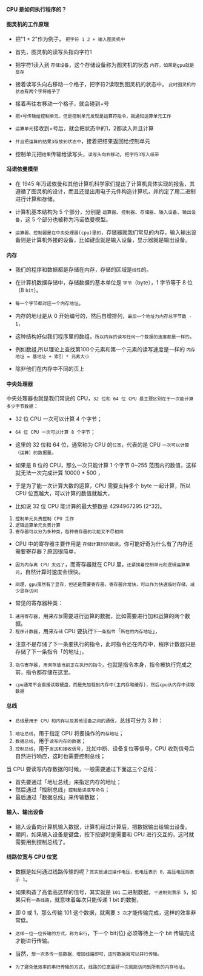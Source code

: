 #### CPU 是如何执行程序的？

#### 图灵机的工作原理
* 把"1 + 2"作为例子， `把字符 1 2 + 输入图灵机中`

* 首先，图灵机的读写头指向字符1
* 把字符1读入到 `存储设备`，这个存储设备称为图灵机的状态 `内存，如果是gpu就是显存`

* 接着读写头向右移动一个格子，把字符2读取到图灵机的状态中， `此时图灵机的状态有两个字符格子了`

* 接着再往右移动一个格子，就会碰到+号
* `把+号传输给控制单元，但是控制单元发现是运算符指令，就通知运算单元工作`
* `运算单元`接收到+号后，就会把状态中的1，2都读入并且计算
* `并且把运算的结果3存放到状态中`，接着把结果返回给控制单元
* 控制单元把`结果`传输给读写头，`读写头向右移动`，`把字符3写入纸带`

#### 冯诺依曼模型
* 在 1945 年冯诺依曼和其他计算机科学家们提出了计算机具体实现的报告，其遵循了图灵机的设计，而且还提出用电子元件构造计算机，并约定了用二进制进行计算和存储。

* 计算机基本结构为 5 个部分，分别是 `运算器`、`控制器`、`存储器`、`输入设备`、`输出设备`，这 5 个部分也被称为冯诺依曼模型。
* `运算器、控制器是在中央处理器(cpu)里的`，存储器就我们常见的内存，输入输出设备则是计算机外接的设备，比如键盘就是输入设备，显示器就是输出设备。

#### 内存
* 我们的程序和数据都是存储在内存，存储的区域是`线性`的。
* 在计算机数据存储中，存储数据的基本单位是 `字节`（byte），1 字节等于 8 位（8 `bit`）。
* `每一个字节都对应一个内存地址`。
* 内存的地址是从 0 开始编号的，然后自增排列，`最后一个地址为内存总字节数 - 1`，
* 这种结构好似我们程序里的数组，`所以内存的读写任何一个数据的速度都是一样的`。

* 例如数组,所以理论上查找第100个元素和第一个元素的读写速度是一样的
`内存地址 = 基地址 + 索引 * 元素大小`
* 除非他们在内存中不同的页上

#### 中央处理器
中央处理器也就是我们常说的 CPU，`32 位和 64 位 CPU 最主要区别在于一次能计算多少字节数据`：
* 32 位 CPU 一次可以计算 4 个字节；
* `64 位 CPU 一次可以计算 8 个字节`；

* 这里的 32 位和 64 位，通常称为 CPU 的`位宽`，代表的是 CPU `一次可以计算（运算）的数据量`。

* 如果是 8 位的 CPU，那么一次只能计算 1 个字节 0~255 范围内的数值，这样就无法一次完成计算 10000 * 500 ，
* 于是为了能一次计算大数的运算，CPU 需要支持多个 byte 一起计算，所以 CPU 位宽越大，可以计算的数值就越大，
* 比如说 32 位 CPU 能计算的最大整数是 4294967295 (2^32)。

1. `控制单元负责控制 CPU 工作`
2. `逻辑运算单元负责计算`
3. `寄存器可以分为多种类，每种寄存器的功能又不尽相同`

* CPU 中的寄存器主要作用是 `存储计算时的数据`，你可能好奇为什么有了内存还需要寄存器？原因很简单，
* `因为内存离 CPU 太远了`，而寄存器就在 CPU 里，`还紧挨着控制单元和逻辑运算单元`，自然计算时速度会很快。 

* `同理，gpu虽然有了显存，但还是需要寄存器，寄存器非常快，可以作为快速临时存储，减少显存访问`

* 常见的寄存器种类：
1. `通用寄存器`，用来`存放`需要进行运算的数据，比如需要进行加和运算的两个数据。
2. `程序计数器`，用来`存储` CPU 要执行`下一条指令`「`所在的内存地址`」，
* 注意不是存储了下一条要执行的指令，此时指令还在内存中，程序计数器只是存储了下一条指令「的地址」。
3. `指令寄存器`，`用来存放当前正在执行的指令`，也就是指令本身，指令被执行完成之前，指令都存储在这里。

* `cpu通常不会直接读取硬盘，而是先加载到内存中(主内存和缓存)，然后cpu从内存中读取数据`


#### 总线
* `总线是用于 CPU 和内存以及其他设备之间的通信`，总线可分为 3 种：
1. `地址总线`，用于指定 CPU 将要操作的`内存地址`；
2.  `数据总线`，用于`读写内存的数据`；
3.  `控制总线`，用于`发送和接收信号`，比如中断、设备复位等信号，CPU 收到信号后自然进行响应，这时也需要控制总线；

当 CPU 要读写内存数据的时候，一般需要通过下面这三个总线：

* 首先要通过「地址总线」来指定内存的地址；
* 然后通过「控制总线」`控制是读或写命令`；
* 最后通过「数据总线」来传输数据；

#### 输入、输出设备
* 输入设备向计算机输入数据，计算机经过计算后，把数据输出给输出设备。
* 期间，如果输入设备是键盘，按下按键时是需要和 CPU 进行交互的，这时就需要用到控制总线了。

#### 线路位宽与 CPU 位宽
* 数据是如何通过线路传输的呢？`其实是通过操作电压，低电压表示 0，高压电压则表示 1`。

* 如果构造了高低高这样的信号，其实就是 `101` 二进制数据，`十进制则表示 5`，如果只有`一条线路`，就意味着每次只能传递 1 bit 的数据，
* 即 0 或 1，那么传输 101 这个数据，就需要 `3 次`才能传输完成，这样的效率非常低。

* `这样一位一位传输的方式，称为串行`，下一个 bit(位) 必须等待上一个 bit 传输完成才能进行传输。
* 当然，`想一次多传一些数据，增加线路即可，这时数据就可以并行传输。`

* `为了避免低效率的串行传输的方式`，`线路的位宽最好一次就能访问到所有的内存地址`。










